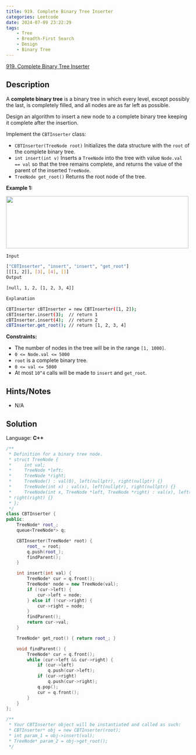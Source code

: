 ```yaml
---
title: 919. Complete Binary Tree Inserter
categories: Leetcode
date: 2024-07-09 23:22:29
tags:
    - Tree
    - Breadth-First Search
    - Design
    - Binary Tree
---
```


[919. Complete Binary Tree Inserter](https://leetcode.com/problems/complete-binary-tree-inserter/description/)

## Description

A **complete binary tree** is a binary tree in which every level, except possibly the last, is completely filled, and all nodes are as far left as possible.

Design an algorithm to insert a new node to a complete binary tree keeping it complete after the insertion.

Implement the `CBTInserter` class:

- `CBTInserter(TreeNode root)` Initializes the data structure with the `root` of the complete binary tree.
- `int insert(int v)` Inserts a `TreeNode` into the tree with value `Node.val == val` so that the tree remains complete, and returns the value of the parent of the inserted `TreeNode`.
- `TreeNode get_root()` Returns the root node of the tree.

**Example 1:**

<img alt="" src="https://assets.leetcode.com/uploads/2021/08/03/lc-treeinsert.jpg" style="width: 500px; height: 143px;">

```bash
Input

["CBTInserter", "insert", "insert", "get_root"]
[[[1, 2]], [3], [4], []]
Output

[null, 1, 2, [1, 2, 3, 4]]

Explanation

CBTInserter cBTInserter = new CBTInserter([1, 2]);
cBTInserter.insert(3);  // return 1
cBTInserter.insert(4);  // return 2
cBTInserter.get_root(); // return [1, 2, 3, 4]
```

**Constraints:**

- The number of nodes in the tree will be in the range `[1, 1000]`.
- `0 <= Node.val <= 5000`
- `root` is a complete binary tree.
- `0 <= val <= 5000`
- At most `10^4` calls will be made to `insert` and `get_root`.

## Hints/Notes

- N/A

## Solution

Language: **C++**

```C++
/**
 * Definition for a binary tree node.
 * struct TreeNode {
 *     int val;
 *     TreeNode *left;
 *     TreeNode *right;
 *     TreeNode() : val(0), left(nullptr), right(nullptr) {}
 *     TreeNode(int x) : val(x), left(nullptr), right(nullptr) {}
 *     TreeNode(int x, TreeNode *left, TreeNode *right) : val(x), left(left),
 * right(right) {}
 * };
 */
class CBTInserter {
public:
    TreeNode* root_;
    queue<TreeNode*> q;

    CBTInserter(TreeNode* root) {
        root_ = root;
        q.push(root_);
        findParent();
    }

    int insert(int val) {
        TreeNode* cur = q.front();
        TreeNode* node = new TreeNode(val);
        if (!cur->left) {
            cur->left = node;
        } else if (!cur->right) {
            cur->right = node;
        }
        findParent();
        return cur->val;
    }

    TreeNode* get_root() { return root_; }

    void findParent() {
        TreeNode* cur = q.front();
        while (cur->left && cur->right) {
            if (cur->left)
                q.push(cur->left);
            if (cur->right)
                q.push(cur->right);
            q.pop();
            cur = q.front();
        }
    }
};

/**
 * Your CBTInserter object will be instantiated and called as such:
 * CBTInserter* obj = new CBTInserter(root);
 * int param_1 = obj->insert(val);
 * TreeNode* param_2 = obj->get_root();
 */
```
